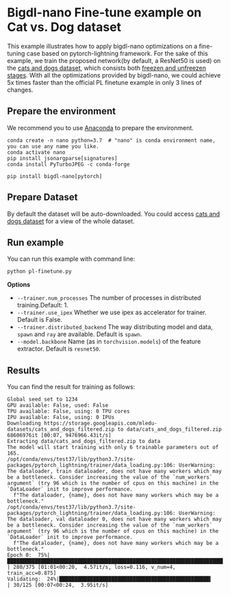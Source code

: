 # Bigdl-nano Fine-tune example on Cat vs. Dog dataset

This example illustrates how to apply bigdl-nano optimizations on a fine-tuning case based on pytorch-lightning framework. For the sake of this example, we train the proposed network(by default, a ResNet50 is used) on the [cats and dogs dataset](https://storage.googleapis.com/mledu-datasets/cats_and_dogs_filtered.zip), which consists both [freezen and unfreezen stages](https://github.com/PyTorchLightning/pytorch-lightning/blob/495812878dfe2e31ec2143c071127990afbb082b/pl_examples/domain_templates/computer_vision_fine_tuning.py#L21-L35). With all the optimizations provided by bigdl-nano, we could achieve 5x times faster than the official PL finetune example in only 3 lines of changes.


## Prepare the environment
We recommend you to use [Anaconda](https://www.anaconda.com/distribution/#linux) to prepare the environment.
```
conda create -n nano python=3.7  # "nano" is conda environment name, you can use any name you like.
conda activate nano
pip install jsonargparse[signatures]
conda install PyTurboJPEG -c conda-forge

pip install bigdl-nano[pytorch]
```

## Prepare Dataset
By default the dataset will be auto-downloaded.
You could access [cats and dogs dataset](https://storage.googleapis.com/mledu-datasets/cats_and_dogs_filtered.zip) for a view of the whole dataset.

## Run example
You can run this example with command line:

```bash
python pl-finetune.py
```

**Options**
* `--trainer.num_processes` The number of processes in distributed training.Default: 1.
* `--trainer.use_ipex` Whether we use ipex as accelerator for trainer. Default is False.
* `--trainer.distributed_backend` The way distributing model and data, `spawn` and `ray` are available. Default is `spawn`.
* `--model.backbone` Name (as in ``torchvision.models``) of the feature extractor. Default is `resnet50`.

## Results

You can find the result for training as follows:
```
Global seed set to 1234
GPU available: False, used: False
TPU available: False, using: 0 TPU cores
IPU available: False, using: 0 IPUs
Downloading https://storage.googleapis.com/mledu-datasets/cats_and_dogs_filtered.zip to data/cats_and_dogs_filtered.zip
68606976it [00:07, 9476966.43it/s]                                                                                                                                                                                                                              
Extracting data/cats_and_dogs_filtered.zip to data
The model will start training with only 6 trainable parameters out of 165.
/opt/conda/envs/test37/lib/python3.7/site-packages/pytorch_lightning/trainer/data_loading.py:106: UserWarning: The dataloader, train dataloader, does not have many workers which may be a bottleneck. Consider increasing the value of the `num_workers` argument` (try 96 which is the number of cpus on this machine) in the `DataLoader` init to improve performance.
  f"The dataloader, {name}, does not have many workers which may be a bottleneck."
/opt/conda/envs/test37/lib/python3.7/site-packages/pytorch_lightning/trainer/data_loading.py:106: UserWarning: The dataloader, val dataloader 0, does not have many workers which may be a bottleneck. Consider increasing the value of the `num_workers` argument` (try 96 which is the number of cpus on this machine) in the `DataLoader` init to improve performance.
  f"The dataloader, {name}, does not have many workers which may be a bottleneck."
Epoch 0:  75%|██████████████████████████████████████████████████████████████████████████████████████████████████████████████████████████████▉                                           | 280/375 [01:01<00:20,  4.57it/s, loss=0.116, v_num=4, train_acc=0.875]
Validating:  24%|█████████████████████████████████████████████████▍                                                                                                                                                            | 30/125 [00:07<00:24,  3.95it/s]
```
